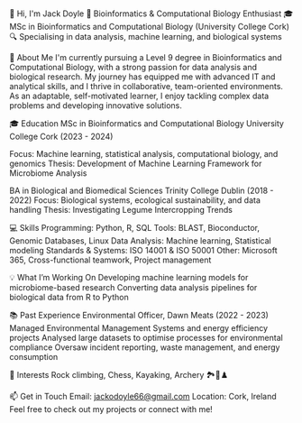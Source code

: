👋 Hi, I'm Jack Doyle
🔬 Bioinformatics & Computational Biology Enthusiast
🎓 MSc in Bioinformatics and Computational Biology (University College Cork)
🔍 Specialising in data analysis, machine learning, and biological systems

🧬 About Me
I'm currently pursuing a Level 9 degree in Bioinformatics and Computational Biology, with a strong passion for data analysis and biological research. My journey has equipped me with advanced IT and analytical skills, and I thrive in collaborative, team-oriented environments. As an adaptable, self-motivated learner, I enjoy tackling complex data problems and developing innovative solutions.

🎓 Education
MSc in Bioinformatics and Computational Biology
University College Cork (2023 - 2024)

Focus: Machine learning, statistical analysis, computational biology, and genomics
Thesis: Development of Machine Learning Framework for Microbiome Analysis

BA in Biological and Biomedical Sciences
Trinity College Dublin (2018 - 2022)
Focus: Biological systems, ecological sustainability, and data handling
Thesis: Investigating Legume Intercropping Trends

💻 Skills
Programming: Python, R, SQL
Tools: BLAST, Bioconductor, Genomic Databases, Linux
Data Analysis: Machine learning, Statistical modeling
Standards & Systems: ISO 14001 & ISO 50001
Other: Microsoft 365, Cross-functional teamwork, Project management

💡 What I’m Working On
Developing machine learning models for microbiome-based research
Converting data analysis pipelines for biological data from R to Python

📚 Past Experience
Environmental Officer, Dawn Meats (2022 - 2023)
Managed Environmental Management Systems and energy efficiency projects
Analysed large datasets to optimise processes for environmental compliance
Oversaw incident reporting, waste management, and energy consumption

🚀 Interests
Rock climbing, Chess, Kayaking, Archery 🏞️🏹♟️

📫 Get in Touch
Email: jackodoyle66@gmail.com
Location: Cork, Ireland
Feel free to check out my projects or connect with me!
